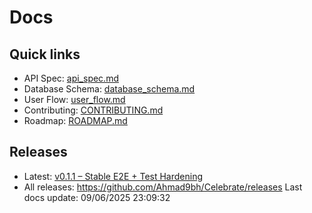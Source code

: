 # Docs

## Quick links

- API Spec: [api_spec.md](./api_spec.md)
- Database Schema: [database_schema.md](./database_schema.md)
- User Flow: [user_flow.md](./user_flow.md)
- Contributing: [CONTRIBUTING.md](./CONTRIBUTING.md)
- Roadmap: [ROADMAP.md](./ROADMAP.md)

## Releases

- Latest: [v0.1.1 – Stable E2E + Test Hardening](https://github.com/Ahmad9bh/Celebrate/releases/tag/v0.1.1)
- All releases: https://github.com/Ahmad9bh/Celebrate/releases
L a s t   d o c s   u p d a t e :   0 9 / 0 6 / 2 0 2 5   2 3 : 0 9 : 3 2  
 